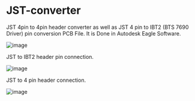 # JST-converter
JST 4pin to 4pin header converter as well as JST 4 pin to IBT2 (BTS 7690 Driver) pin conversion PCB File. It is Done in Autodesk Eagle Software. 


![image](https://github.com/Mainul-Islam-07/JST-converter/assets/78782260/3fb4fad9-c331-421e-bafd-ae3fdfdd0dc3)

JST to IBT2 header pin connection.

![image](https://github.com/Mainul-Islam-07/JST-converter/assets/78782260/1a6c10ad-7da6-40e3-bebd-0fc940db3d67)

JST to 4 pin header connection.

![image](https://github.com/Mainul-Islam-07/JST-converter/assets/78782260/ece4f8d5-b347-42c5-805d-e7802ac1647b)
